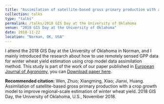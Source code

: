 ```yaml
---
title: "Assimilation of satellite-based gross primary production with a crop growth model to improve regional-scale estimation of winter wheat yield"
collection: talks
type: "talks"
permalink: /talks/2018 GIS Day at the University of Oklahoma
venue: "2018 GIS Day at the University of Oklahoma"
date: 2018-11-22
location: "Norman, OK, USA"
---
```


I attend the 2018 GIS Day at the University of Oklahoma in Norman, and I mainly introduced the research about how to use remotely sensed GPP data for winter wheat yield estimation using crop model data assimilation method. This study is part of the work of our paper published in [European Journal of Agronomy](https://doi.org/10.1016/j.eja.2022.126556), you can [Download paper here](https://wenzhuo727.github.io/wen/files/EJA2022.pdf).

**Recommended citation:** Wen, Zhuo; Xiangming, Xiao; Jianxi, Huang. Assimilation of satellite-based gross primary production with a crop growth model to improve regional-scale estimation of winter wheat yield. 2018 GIS Day, the University of Oklahoma, U.S., November 2018. 
 
